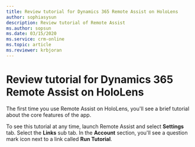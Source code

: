 ```yaml
---
title: Review tutorial for Dynamics 365 Remote Assist on HoloLens
author: sophiasysun
description: Review tutorial of Remote Assist
ms.author: sopsun
ms.date: 03/15/2020
ms.service: crm-online
ms.topic: article
ms.reviewer: krbjoran
---
```

# Review tutorial for Dynamics 365 Remote Assist on HoloLens

The first time you use Remote Assist on HoloLens, you'll see a brief tutorial about the core features of the app. 

To see this tutorial at any time, launch Remote Assist and select **Settings** tab. Select the **Links** sub tab. In the **Account** section, you'll see a question mark icon next to a link called **Run Tutorial**.


